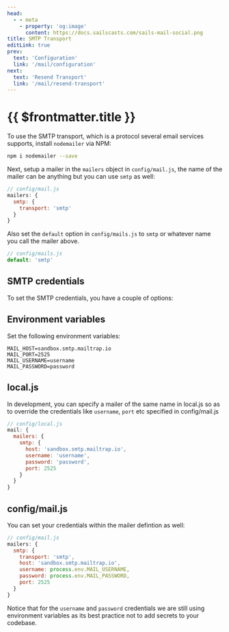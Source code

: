 ```yaml
---
head:
  - - meta
    - property: 'og:image'
      content: https://docs.sailscasts.com/sails-mail-social.png
title: SMTP Transport
editLink: true
prev:
  text: 'Configuration'
  link: '/mail/configuration'
next:
  text: 'Resend Transport'
  link: '/mail/resend-transport'
---
```


# {{ $frontmatter.title }}

To use the SMTP transport, which is a protocol several email services supports, install `nodemailer` via NPM:

```sh
npm i nodemailer --save
```

Next, setup a mailer in the `mailers` object in `config/mail.js`, the name of the mailer can be anything but you can use `smtp` as well:

```js
// config/mail.js
mailers: {
  smtp: {
    transport: 'smtp'
  }
}
```

Also set the `default` option in `config/mails.js` to `smtp` or whatever name you call the mailer above.

```js
// config/mails.js
default: 'smtp'
```

## SMTP credentials

To set the SMTP credentials, you have a couple of options:

## Environment variables

Set the following environment variables:

```
MAIL_HOST=sandbox.smtp.mailtrap.io
MAIL_PORT=2525
MAIL_USERNAME=username
MAIL_PASSWORD=password
```

## local.js

In development, you can specify a mailer of the same name in local.js so as to override the credentials like `username`, `port` etc specified in config/mail.js

```js
// config/local.js
mail: {
  mailers: {
    smtp: {
      host: 'sandbox.smtp.mailtrap.io',
      username: 'username',
      password: 'password',
      port: 2525
    }
  }
}
```

## config/mail.js

You can set your credentials within the mailer defintion as well:

```js
// config/mail.js
mailers: {
  smtp: {
    transport: 'smtp',
    host: 'sandbox.smtp.mailtrap.io',
    username: process.env.MAIL_USERNAME,
    password: process.env.MAIL_PASSWORD,
    port: 2525
  }
}
```

Notice that for the `username` and `password` credentials we are still using environment variables as its best practice not to add secrets to your codebase.
